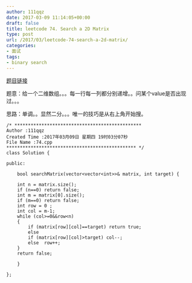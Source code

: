 ```yaml
---
author: 111qqz
date: 2017-03-09 11:14:05+00:00
draft: false
title: leetcode 74. Search a 2D Matrix
type: post
url: /2017/03/leetcode-74-search-a-2d-matrix/
categories:
- 面试
tags:
- binary search
---
```


[题目链接](https://leetcode.com/problems/search-a-2d-matrix/?tab=Description)

题意：给一个二维数组。。。每一行每一列都分别递增。。问某个value是否出现过。。。

思路：单调。。显然二分。。。唯一的技巧是从右上角开始搜。

    
    /* ***********************************************
    Author :111qqz
    Created Time :2017年03月09日 星期四 19时03分07秒
    File Name :74.cpp
    ************************************************ */
    class Solution {
    
    public:
    
        bool searchMatrix(vector<vector<int>>& matrix, int target) {
    
    	int n = matrix.size();
    	if (n==0) return false;
    	int m = matrix[0].size();
    	if (m==0) return false;
    	int row = 0 ;
    	int col = m-1;
    	while (col>=0&&row<n)
    	{
    	    if (matrix[row][col]==target) return true;
    	    else
    	    if (matrix[row][col]>target) col--;
    	    else  row++; 
    	}
    	return false;
    
        }
    
    };





